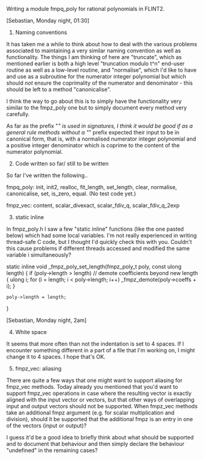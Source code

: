 Writing a module fmpq_poly for rational polynomials in FLINT2.

[Sebastian, Monday night, 01:30]

1)  Naming conventions

It has taken me a while to think about how to deal with the various problems associated to maintaining a very similar naming convention as well as functionality.  The things I am thinking of here are "truncate", which as mentioned earlier is both a high level "truncation modulo t^n" end-user routine as well as a low-level routine, and "normalise", which I'd like to have and use as a subroutine for the numerator integer polynomial but which should *not* ensure the coprimality of the numerator and denominator - this should be left to a method "canonicalise".

I think the way to go about this is to simply have the functionality very similar to the fmpz_poly one but to simply document every method very carefully.

As far as the prefix "_" is used in signatures, I think it would be good if as a general rule methods without a "_" prefix expected their input to be in canonical form, that is, with a normalised numerator integer polynomial and a positive integer denominator which is coprime to the content of the numerator polynomial.

2)  Code written so far/ still to be written

So far I've written the following..

fmpq_poly:  init, init2, realloc, fit_length, set_length, clear, normalise, canonicalise, set, is_zero, equal.  (No test code yet.)

fmpz_vec:  content, scalar_divexact, scalar_fdiv_q, scalar_fdiv_q_2exp

3)  static inline

In fmpz_poly.h I saw a few "static inline" functions (like the one pasted below) which had some local variables.  I'm not really experienced in writing thread-safe C code, but I thought I'd quickly check this with you.  Couldn't this cause problems if different threads accessed and modified the same variable i simultaneously?

static inline
void _fmpz_poly_set_length(fmpz_poly_t poly, const ulong length)
{
    if (poly->length > length) // demote coefficients beyond new length
   {
      ulong i;
      for (i = length; i < poly->length; i++)
            _fmpz_demote(poly->coeffs + i);
   }

    poly->length = length;
}

[Sebastian, Monday night, 2am]

4)  White space

It seems that more often than not the indentation is set to 4 spaces.  If I encounter something different in a part of a file that I'm working on, I might change it to 4 spaces.  I hope that's OK.

5)  fmpz_vec:  aliasing

There are quite a few ways that one might want to support aliasing for fmpz_vec methods.  Today already you mentioned that you'd want to support fmpz_vec operations in case where the resulting vector is exactly aligned with the input vector or vectors, but that other ways of overlapping input and output vectors should not be supported.  When fmpz_vec methods take an additional fmpz argument (e.g. for scalar multiplication and division), should it be supported that the additional fmpz is an entry in one of the vectors (input or output)?

I guess it'd be a good idea to briefly think about what should be supported and to document that behaviour and then simply declare the behaviour "undefined" in the remaining cases?
